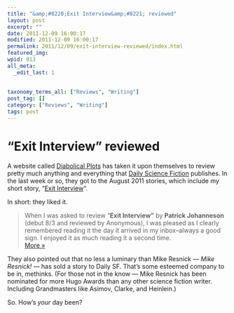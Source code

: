 ```yaml
---
title: "&amp;#8220;Exit Interview&amp;#8221; reviewed"
layout: post
excerpt: ""
date: 2011-12-09 16:00:17
modified: 2011-12-09 16:00:17
permalink: 2011/12/09/exit-interview-reviewed/index.html
featured_img: 
wpid: 913
all_meta: 
  _edit_last: 1
  
  
taxonomy_terms_all: ["Reviews", "Writing"]
post_tag: []
category: ["Reviews", "Writing"]
tags: post
---
```


# &#8220;Exit Interview&#8221; reviewed

A website called [Diabolical Plots](http://www.diabolicalplots.com/ "Diabolical Plots") has taken it upon themselves to review pretty much anything and everything that [Daily Science Fiction](http://dailysciencefiction.com/) publishes. In the last week or so, they got to the August 2011 stories, which include my short story, “[Exit Interview](http://dailysciencefiction.com/science-fiction/aliens/patrick-johanneson/exit-interview)“.

In short: they liked it.

> When I was asked to review “**Exit Interview”** by **Patrick Johanneson** (debut 8/3 and reviewed by Anonymous), I was pleased as I clearly remembered reading it the day it arrived in my inbox–always a good sign. I enjoyed it as much reading it a second time.  
> [More »](http://www.diabolicalplots.com/?p=2407 "August Reviews")

They also pointed out that no less a luminary than Mike Resnick — *Mike Resnick!* — has sold a story to Daily SF. That’s some esteemed company to be in, methinks. (For those not in the know — Mike Resnick has been nominated for more Hugo Awards than any other science fiction writer. Including Grandmasters like Asimov, Clarke, and Heinlein.)

So. How’s *your* day been?